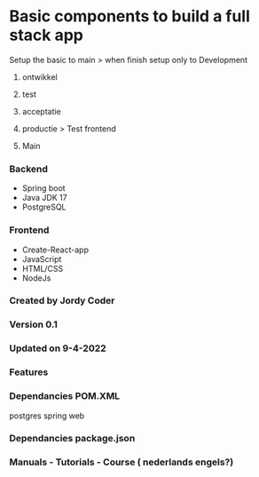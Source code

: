 # Basic components to build a full stack app
Setup the basic to main > when finish setup only to Development

1. ontwikkel
2. test
3. acceptatie
4. productie > Test frontend

5. Main

### Backend
- Spring boot
- Java JDK 17 
- PostgreSQL

### Frontend
- Create-React-app
- JavaScript
- HTML/CSS
- NodeJs

 
### Created by Jordy Coder

### Version 0.1

### Updated on 9-4-2022

### Features

### Dependancies POM.XML
postgres
spring web
### Dependancies package.json

### Manuals - Tutorials - Course ( nederlands engels?)
